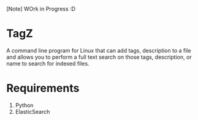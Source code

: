 [Note]
WOrk in Progress :D


TagZ
======

A command line program for Linux that can add tags, description to a file and 
allows you to perform a full text search on those tags, description, or name 
to search for indexed files. 


Requirements
==============

1. Python
2. ElasticSearch
